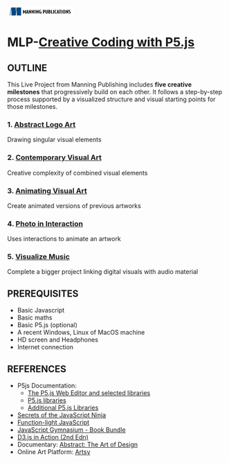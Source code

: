 ![Manning Publications Logo](ManningLogo.png)
# MLP-[Creative Coding with P5.js](https://liveproject.manning.com/project/216)
## OUTLINE
This Live Project from Manning Publishing includes **five creative milestones** that progressively build on each other. It follows a step-by-step process supported by a visualized structure and visual starting points for those milestones.
### 1. [Abstract Logo Art](1.AbstractLogo/README.md)
Drawing singular visual elements

### 2. [Contemporary Visual Art](P5_js/2.ContempVisArt/README.md)
Creative complexity of combined visual elements

### 3. [Animating Visual Art](P5_js/3.Animating/README.md)
Create animated versions of previous artworks

### 4. [Photo in Interaction](P5_js/4.PhotoInteract/README.md)
Uses interactions to animate an artwork

### 5. [Visualize Music](P5_js/5.Music/README.md)
Complete a bigger project linking digital visuals with audio material

## PREREQUISITES
* Basic Javascript
* Basic maths
* Basic P5.js (optional)
* A recent Windows, Linux of MacOS machine
* HD screen and Headphones
* Internet connection

## REFERENCES
* P5js Documentation:
	* [The P5.js Web Editor and selected libraries](https://editor.p5js.org/)
	* [P5.js libraries](https://p5js.org/libraries/)
	* [Additional P5.js Libraries](https://livebook.manning.com/book/javascript-on-things)
* [Secrets of the JavaScript Ninja](https://livebook.manning.com/book/secrets-of-the-javascript-ninja-second-edition/about-this-book/)
* [Function-light JavaScript](https://www.manning.com/books/functional-light-javascript)
* [JavaScript Gymnasium - Book Bundle](https://www.manning.com/bundles/javascript-gymnasium)
* [D3.js in Action (2nd Edn)](https://livebook.manning.com/book/d3js-in-action-second-edition)
* Documentary: [Abstract: The Art of Design](https://www.netflix.com/nl-en/title/80057883)
* Online Art Platform: [Artsy](https://www.artsy.net/)

